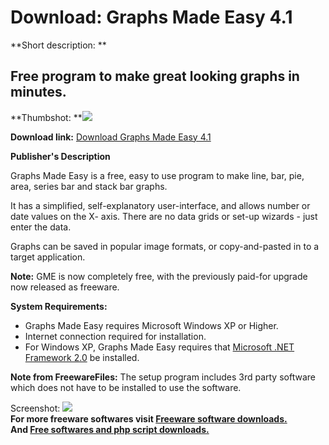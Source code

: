 # Download: Graphs Made Easy 4.1

**Short description: **

## Free program to make great looking graphs in minutes.

  
**Thumbshot: **![](http://www.freewarefiles.com/screenshot/gme3_md.jpg)   
  
**Download link:** [Download Graphs Made Easy 4.1](http://freesoftwares.boysofts.com/Graphs-Made-Easy_program_69969.html)  
  

**Publisher's Description**  
  

Graphs Made Easy is a free, easy to use program to make line, bar, pie, area,
series bar and stack bar graphs.

It has a simplified, self-explanatory user-interface, and allows number or
date values on the X- axis. There are no data grids or set-up wizards - just
enter the data.

Graphs can be saved in popular image formats, or copy-and-pasted in to a
target application.

**Note:** GME is now completely free, with the previously paid-for upgrade now released as freeware.

**System Requirements:**

  * Graphs Made Easy requires Microsoft Windows XP or Higher. 
  * Internet connection required for installation. 
  * For Windows XP, Graphs Made Easy requires that [Microsoft .NET Framework 2.0](http://www.freewarefiles.com/Microsoft-NET-Framework-20-x86-Final_program_16026.html) be installed. 

**Note from FreewareFiles:** The setup program includes 3rd party software which does not have to be installed to use the software.

  
  
Screenshot: ![](http://www.freewarefiles.com/screenshot/gme3.jpg)  
**For more freeware softwares visit [Freeware software downloads.](http://freesoftwares.boysofts.com/)**   
**And [Free softwares and php script downloads.](http://www.boysofts.com/)**

